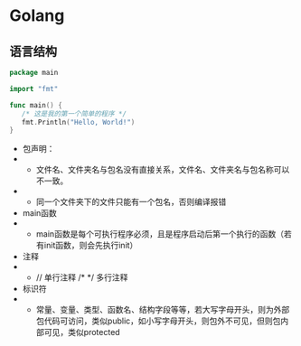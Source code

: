 # Golang
## 语言结构
```go
package main

import "fmt"

func main() {
   /* 这是我的第一个简单的程序 */
   fmt.Println("Hello, World!")
}
```
* 包声明：
* * 文件名、文件夹名与包名没有直接关系，文件名、文件夹名与包名称可以不一致。
* * 同一个文件夹下的文件只能有一个包名，否则编译报错
* main函数
* * main函数是每个可执行程序必须，且是程序启动后第一个执行的函数（若有init函数，则会先执行init）
* 注释
* * // 单行注释 /* */ 多行注释
* 标识符
* * 常量、变量、类型、函数名、结构字段等等，若大写字母开头，则为外部包代码可访问，类似public，如小写字母开头，则包外不可见，但则包内部可见，类似protected
